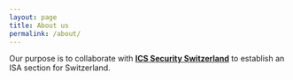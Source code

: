 ```yaml
---
layout: page
title: About us
permalink: /about/
---
```


Our purpose is to collaborate with [**ICS Security Switzerland**](https://www.icssec.ch/) to establish an ISA section for Switzerland.


